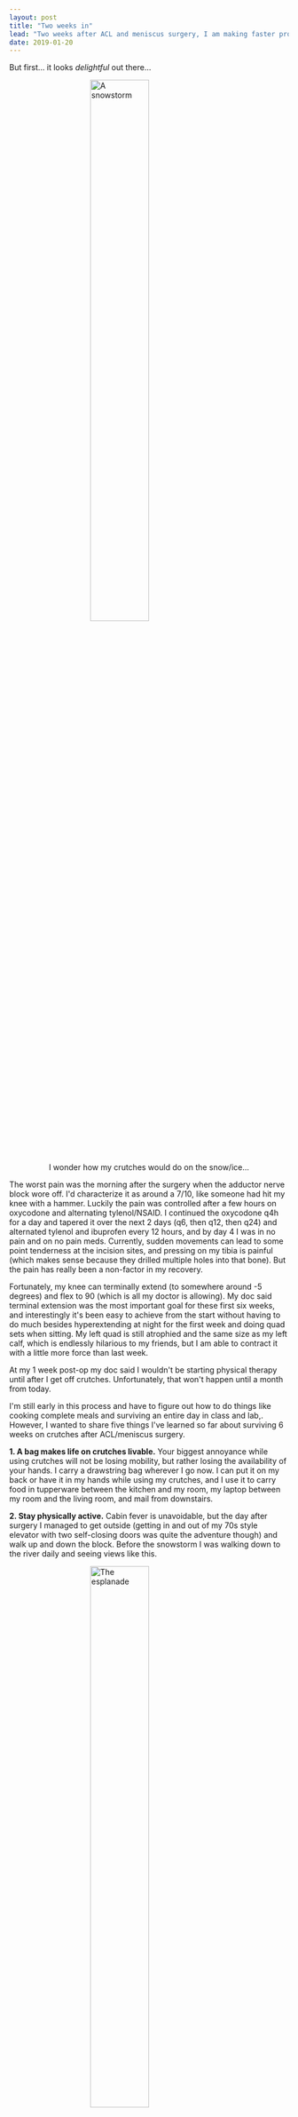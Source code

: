 ```yaml
---
layout: post
title: "Two weeks in"
lead: "Two weeks after ACL and meniscus surgery, I am making faster progress than I thought."
date: 2019-01-20
---
```


But first... it looks *delightful* out there...

<figure>
  <img style="margin:0px auto;display:block" src="{{site.url}}/pictures/IMG_2860.jpeg" alt="A snowstorm" width="50%"/>
  <figcaption align="center">I wonder how my crutches would do on the snow/ice...</figcaption>
</figure>

The worst pain was the morning after the surgery when the adductor nerve block wore off. I'd characterize it as around a 7/10, like someone had hit my knee with a hammer. Luckily the pain was controlled after a few hours on oxycodone and alternating tylenol/NSAID. I continued the oxycodone q4h for a day and tapered it over the next 2 days (q6, then q12, then q24) and alternated tylenol and ibuprofen every 12 hours, and by day 4 I was in no pain and on no pain meds. Currently, sudden movements can lead to some point tenderness at the incision sites, and pressing on my tibia is painful (which makes sense because they drilled multiple holes into that bone). But the pain has really been a non-factor in my recovery.

Fortunately, my knee can terminally extend (to somewhere around -5 degrees) and flex to 90 (which is all my doctor is allowing). My doc said terminal extension was the most important goal for these first six weeks, and interestingly it's been easy to achieve from the start without having to do much besides hyperextending at night for the first week and doing quad sets when sitting. My left quad is still atrophied and the same size as my left calf, which is endlessly hilarious to my friends, but I am able to contract it with a little more force than last week. 

At my 1 week post-op my doc said I wouldn't be starting physical therapy until after I get off crutches. Unfortunately, that won't happen until a month from today. 

I'm still early in this process and have to figure out how to do things like cooking complete meals and surviving an entire day in class and lab,. However, I wanted to share five things I've learned so far about surviving 6 weeks on crutches after ACL/meniscus surgery. 

**1. A bag makes life on crutches livable.** Your biggest annoyance while using crutches will not be losing mobility, but rather losing the availability of your hands. I carry a drawstring bag wherever I go now. I can put it on my back or have it in my hands while using my crutches, and I use it to carry food in tupperware between the kitchen and my room, my laptop between my room and the living room, and mail from downstairs. 

**2. Stay physically active.** Cabin fever is unavoidable, but the day after surgery I managed to get outside (getting in and out of my 70s style elevator with two self-closing doors was quite the adventure though) and walk up and down the block. Before the snowstorm I was walking down to the river daily and seeing views like this.   

<figure>
  <img style="margin:0px auto;display:block" src="{{site.url}}/pictures/IMG_2857.jpeg" alt="The esplanade" width="50%"/>
  <figcaption align="center">Boston is beautiful even on crutches.</figcaption>
</figure>

Walking with crutches is physically taxing; after walking for 20 minutes I felt like I had just run 3 miles. As for indoor activities, I just figured out how to do push-ups (by crossing my left leg over my right). Using dumbbells or doing other upper body exercises are also totally doable! By staying active you'll feel better, maintain your aerobic capacity, and have the added benefit of knowing your body can still do great things. 

**3. Controlling swelling makes everything easier.** Of course everyone's recovery will be different, but reducing swelling will reduce your pain and improve your range of motion. I iced with a cryo-wrap almost continuously for the first week and a half, and made sure to keep my legs elevated or at least level almost the entire day. I bought a cold machine but found that the cold wrap was more useful -- it came with 4 ice packs, and could switch them out every 2 hours. I also iced and kept my legs elevated (hyperextended) while sleeping.

**4. Make a list of goals for the six weeks, and try to do a little every day.** One of the silver linings of being home for six weeks has been the protected time. I can't think of any point in the past several years, or the next decade, where I will be given six weeks to just learn whatever I want. Several months before my surgery I started a list of things I wanted to accomplish -- several TV shows to watch, fields to read about, projects to wrap up, or little errands that have sat on the back burner -- and now is the time to do it.

**5. Cut yourself a lot of slack.** Activities as simple as going to the bathroom will be longer because you have to remove your ice pack, put on your brace, crutch to the bathroom, figure out how to pee on one foot, and do everything again in reverse. There will be days when you don't want to do anything but stare at the TV. And that's okay. You need to give yourself the time and the space to heal. Your knee will thank you for slowing down, because slipping and falling from rushing in the shower is absolutely not worth the two minutes you would save. Finally, the road ahead will be a lot tougher -- you need to be ready.
